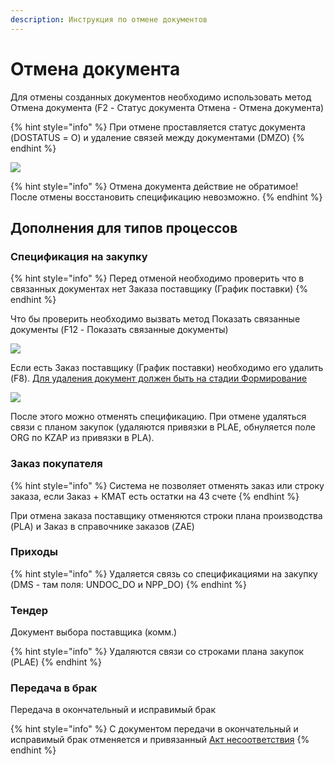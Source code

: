 ```yaml
---
description: Инструкция по отмене документов
---
```


# Отмена документа

Для отмены созданных документов необходимо использовать метод Отмена документа (F2 - Статус документа Отмена - Отмена документа)

{% hint style="info" %}
При отмене проставляется статус документа (DOSTATUS = О) и удаление связей между документами (DMZO)
{% endhint %}

![](<../../.gitbook/assets/image (394).png>)

{% hint style="info" %}
Отмена документа действие не обратимое! После отмены восстановить спецификацию невозможно.
{% endhint %}

## Дополнения для типов процессов

### **Спецификация на закупку**

{% hint style="info" %}
Перед отменой необходимо проверить что в связанных документах нет Заказа поставщику (График поставки)
{% endhint %}

Что бы проверить необходимо вызвать метод Показать связанные документы (F12 - Показать связанные документы)

![](<../../.gitbook/assets/image (398).png>)

Если есть Заказ поставщику (График поставки) необходимо его удалить (F8). [Для удаления документ должен быть на стадии Формирование](../../upravlenie-zakupkami/specifikaciya/udalenie-grafika-postavki.md)

![](<../../.gitbook/assets/image (853).png>)

После этого можно отменять спецификацию. При отмене удаляться связи с планом закупок (удаляются привязки в PLAE, обнуляется поле ORG по KZAP из привязки в PLA).

### **Заказ покупателя**

{% hint style="info" %}
Система не позволяет отменять заказ или строку заказа, если Заказ + КМАТ есть остатки на 43 счете
{% endhint %}

При отмена заказа поставщику отменяются строки плана производства (PLA) и Заказ в справочнике заказов (ZAE)

### **Приходы**

{% hint style="info" %}
Удаляется связь со спецификациями на закупку (DMS - там поля: UNDOC\_DO и NPP\_DO)
{% endhint %}

### **Тендер**

Документ выбора поставщика (комм.)

{% hint style="info" %}
Удаляются связи со строками плана закупок (PLAE)
{% endhint %}

### **Передача в брак**

Передача в окончательный и исправимый брак

{% hint style="info" %}
С документом передачи в окончательный и исправимый брак отменяется и привязанный [Акт несоответствия](../../upravlenie-kachestvom/dokumenty-po-uchetu-kachestva/uchet-braka/akt-nesootvetstviya/)
{% endhint %}
